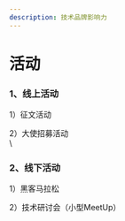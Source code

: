 ```yaml
---
description: 技术品牌影响力
---
```


# 活动

### 1、线上活动

1）征文活动

2）大使招募活动\
\


### 2、线下活动

1）黑客马拉松

2）技术研讨会（小型MeetUp）







